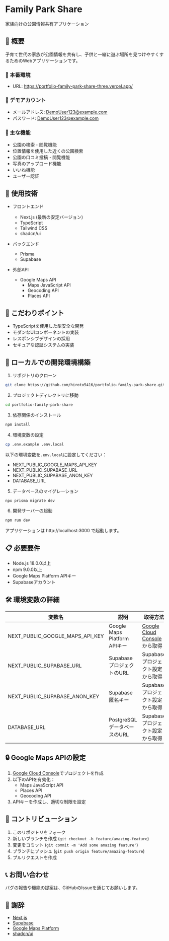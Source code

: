 # Family Park Share

家族向けの公園情報共有アプリケーション

## 📝 概要

子育て世代の家族が公園情報を共有し、子供と一緒に遊ぶ場所を見つけやすくするためのWebアプリケーションです。

### 🌟 本番環境

- URL: https://portfolio-family-park-share-three.vercel.app/

### 🔑 デモアカウント

- メールアドレス: DemoUser123@example.com
- パスワード: DemoUser123@example.com

### 🌟 主な機能

- 公園の検索・閲覧機能
- 位置情報を使用した近くの公園検索
- 公園の口コミ投稿・閲覧機能
- 写真のアップロード機能
- いいね機能
- ユーザー認証

## 🔧 使用技術

- フロントエンド

  - Next.js (最新の安定バージョン)
  - TypeScript
  - Tailwind CSS
  - shadcn/ui

- バックエンド

  - Prisma
  - Supabase

- 外部API
  - Google Maps API
    - Maps JavaScript API
    - Geocoding API
    - Places API

## 💫 こだわりポイント

- TypeScriptを使用した型安全な開発
- モダンなUIコンポーネントの実装
- レスポンシブデザインの採用
- セキュアな認証システムの実装

## 🚀 ローカルでの開発環境構築

1. リポジトリのクローン

```bash
git clone https://github.com/hiroto5416/portfolio-family-park-share.git
```

2. プロジェクトディレクトリに移動

```bash
cd portfolio-family-park-share
```

3. 依存関係のインストール

```bash
npm install
```

4. 環境変数の設定

```bash
cp .env.example .env.local
```

以下の環境変数を`.env.local`に設定してください：

- NEXT_PUBLIC_GOOGLE_MAPS_API_KEY
- NEXT_PUBLIC_SUPABASE_URL
- NEXT_PUBLIC_SUPABASE_ANON_KEY
- DATABASE_URL

5. データベースのマイグレーション

```bash
npx prisma migrate dev
```

6. 開発サーバーの起動

```bash
npm run dev
```

アプリケーションは http://localhost:3000 で起動します。

## 📋 必要要件

- Node.js 18.0.0以上
- npm 9.0.0以上
- Google Maps Platform APIキー
- Supabaseアカウント

## 🛠 環境変数の詳細

| 変数名                          | 説明                         | 取得方法                                                          |
| ------------------------------- | ---------------------------- | ----------------------------------------------------------------- |
| NEXT_PUBLIC_GOOGLE_MAPS_API_KEY | Google Maps Platform APIキー | [Google Cloud Console](https://console.cloud.google.com/)から取得 |
| NEXT_PUBLIC_SUPABASE_URL        | SupabaseプロジェクトのURL    | Supabaseプロジェクト設定から取得                                  |
| NEXT_PUBLIC_SUPABASE_ANON_KEY   | Supabase匿名キー             | Supabaseプロジェクト設定から取得                                  |
| DATABASE_URL                    | PostgreSQLデータベースのURL  | Supabaseプロジェクト設定から取得                                  |

## 🔒 Google Maps APIの設定

1. [Google Cloud Console](https://console.cloud.google.com/)でプロジェクトを作成
2. 以下のAPIを有効化：
   - Maps JavaScript API
   - Places API
   - Geocoding API
3. APIキーを作成し、適切な制限を設定

## 👥 コントリビューション

1. このリポジトリをフォーク
2. 新しいブランチを作成 (`git checkout -b feature/amazing-feature`)
3. 変更をコミット (`git commit -m 'Add some amazing feature'`)
4. ブランチにプッシュ (`git push origin feature/amazing-feature`)
5. プルリクエストを作成

## 📞 お問い合わせ

バグの報告や機能の提案は、GitHubのIssueを通じてお願いします。

## 🙏 謝辞

- [Next.js](https://nextjs.org/)
- [Supabase](https://supabase.com/)
- [Google Maps Platform](https://developers.google.com/maps)
- [shadcn/ui](https://ui.shadcn.com/)

